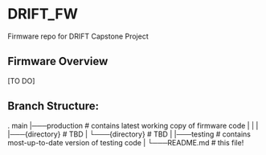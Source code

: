# DRIFT_FW
Firmware repo for DRIFT Capstone Project

## Firmware Overview
[TO DO]

## Branch Structure:
. main
|───production  # contains latest working copy of firmware code
|   |
|   |───{directory}     # TBD
|   └───{directory}     # TBD
|
|───testing     # contains most-up-to-date version of testing code
|
└───README.md   # this file!
